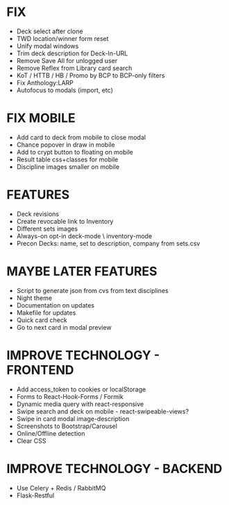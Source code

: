 # FIX
* Deck select after clone
* TWD location/winner form reset
* Unify modal windows
* Trim deck description for Deck-In-URL
* Remove Save All for unlogged user
* Remove Reflex from Library card search
* KoT / HTTB / HB / Promo by BCP to BCP-only filters
* Fix Anthology:LARP
* Autofocus to modals (import, etc)

# FIX MOBILE
* Add card to deck from mobile to close modal
* Chance popover in draw in mobile
* Add to crypt button to floating on mobile
* Result table css+classes for mobile
* Discipline images smaller on mobile

# FEATURES
* Deck revisions
* Create revocable link to Inventory
* Different sets images
* Always-on opt-in deck-mode \ inventory-mode
* Precon Decks: name, set to description, company from sets.csv

# MAYBE LATER FEATURES
* Script to generate json from cvs from text disciplines
* Night theme
* Documentation on updates
* Makefile for updates
* Quick card check
* Go to next card in modal preview

# IMPROVE TECHNOLOGY - FRONTEND
* Add access_token to cookies or localStorage
* Forms to React-Hook-Forms / Formik
* Dynamic media query with react-responsive
* Swipe search and deck on mobile - react-swipeable-views?
* Swipe in card modal image-description
* Screenshots to Bootstrap/Carousel
* Online/Offline detection
* Clear CSS

# IMPROVE TECHNOLOGY - BACKEND
* Use Celery + Redis / RabbitMQ
* Flask-Restful
